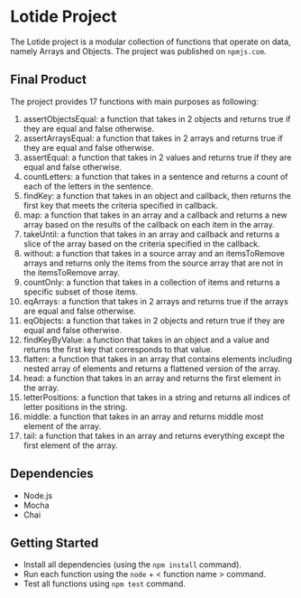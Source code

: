 # Lotide Project

The Lotide project is a modular collection of functions that operate on data, namely Arrays and Objects.
The project was published on `npmjs.com`.

## Final Product
The project provides 17 functions with main purposes as following:
1. assertObjectsEqual: a function that takes in 2 objects and returns true if they are equal and false otherwise.
2. assertArraysEqual: a function that takes in 2 arrays and returns true if they are equal and false otherwise.
3. assertEqual: a function that takes in 2 values and returns true if they are equal and false otherwise.
4. countLetters: a function that takes in a sentence and returns a count of each of the letters in the sentence.
5. findKey: a function that takes in an object and callback, then returns the first key that meets the criteria specified in callback.
6. map: a function that takes in an array and a callback and returns a new array based on the results of the callback on each item in the array.
7. takeUntil: a function that takes in an array and callback and returns a slice of the array based on the criteria specified in the callback.
8. without: a function that takes in a source array and an itemsToRemove arrays and returns only the items from the source array that are not in the itemsToRemove array.
9. countOnly: a function that takes in a collection of items and returns a specific subset of those items.
10. eqArrays: a function that takes in 2 arrays and returns true if the arrays are equal and false otherwise.
11. eqObjects: a function that takes in 2 objects and return true if they are equal and false otherwise.
12. findKeyByValue: a function that takes in an object and a value and returns the first key that corresponds to that value.
13. flatten: a function that takes in an array that contains elements including nested array of elements and returns a flattened version of the array.
14. head: a function that takes in an array and returns the first element in the array.
15. letterPositions: a function that takes in a string and returns all indices of letter positions in the string.
16. middle: a function that takes in an array and returns middle most element of the array.
17. tail: a function that takes in an array and returns everything except the first element of the array.

## Dependencies

- Node.js
- Mocha
- Chai

## Getting Started

- Install all dependencies (using the `npm install` command).
- Run each function using the `node` + < function name > command.
- Test all functions using `npm test` command.

